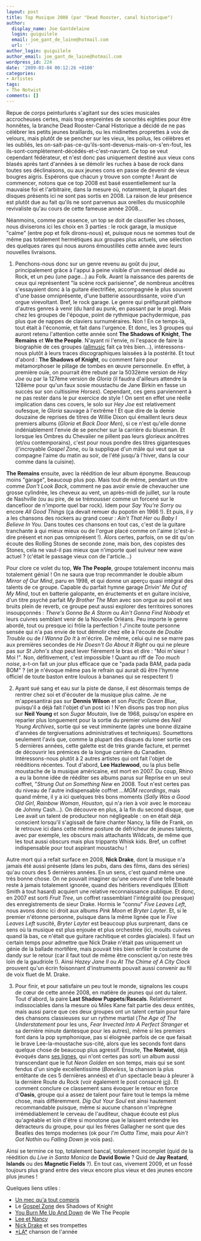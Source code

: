 ```yaml
---
layout: post
title: Top Musique 2008 (par "Dead Rooster, canal historique")
author:
  display_name: Joe Gantdelaine
  login: guiguilele
  email: joe_gant_de_laine@hotmail.com
  url: ''
author_login: guiguilele
author_email: joe_gant_de_laine@hotmail.com
wordpress_id: 224
date: '2009-03-04 00:12:26 +0100'
categories:
- Artistes
tags:
- The Notwist
comments: []
---
```

Repue de corps peinturlurés s'agitant sur des scies musicales accrocheuses certes, mais trop empreintes de sonorités eighties pour être honnêtes, la branche Dead Rooster-Canal Historique a décidé de ne pas célébrer les petits jeunes braillards, ou les midinettes proprettes à voix de velours, mais plutôt de se pencher sur les vieux, les poilus, les célèbres et les oubliés, les on-sait-pas-ce-qu'ils-sont-devenus-mais-on-s'en-fout, les ils-sont-complètement-décédés-et-c'est-navrant. Ce top se veut cependant fédérateur, et n'est donc pas uniquement destiné aux vieux cons blasés après tant d'années à se démolir les ruches à base de rock dans toutes ses déclinaisons, ou aux jeunes cons en passe de devenir de vieux bougres aigris. Espérons que chacun y trouve son compte ! Avant de commencer, notons que ce top 2008 est basé essentiellement sur la mauvaise foi et l'arbitraire, dans la mesure où, notamment, la plupart des disques présents ici ne sont pas sortis en 2008. La raison de leur présence est plutôt due au fait qu'ils ne sont parvenus aux oreilles du musicophile revivaliste qu'au cours de cette fameuse année 2008...

Néanmoins, comme par essence, un top se doit de classifier les choses, nous diviserons ici les choix en 3 parties : le rock garage, la musique "calme" (entre pop et folk dirons-nous) et, puisque nous ne sommes tout de même pas totalement hermétiques aux groupes plus actuels, une sélection des quelques rares qui nous aurons émoustillés cette année avec leurs nouvelles livraisons.

1. Penchons-nous donc sur un genre revenu au goût du jour, principalement grâce à l'appui à peine visible d'un mensuel dédié au Rock, et un peu (une page...) au Folk. Avant la naissance des parents de ceux qui représentent "la scène rock parisienne", de nombreux ancêtres s'essayaient donc à la guitare électrifiée, accompagnée le plus souvent d'une basse omniprésente, d'une batterie assourdissante, voire d'un orgue virevoltant. Bref, le rock garage. Le genre qui préfigurait pléthore d'autres genres à venir (du hard au punk, en passant par le prog). Mais chez les groupes de l'époque, point de rythmique pachydermique, pas plus que de nappes de claviers surnuméraires. Non ! En ce temps-là, tout était à l'économie, et fait dans l'urgence. Et donc, les 3 groupes qui auront retenu l'attention cette année sont __The Shadows of Knight__, __The Remains__ et __We the People__. N'ayant ni l'envie, ni l'espace de faire la biographie de ces groupes (<a href="http://www.allmusic.com">allmusic</a> fait ça très bien...), intéressons-nous plutôt à leurs traces discographiques laissées à la postérité. Et tout d'abord : __The Shadows of Knight__, ou comment faire pour métamorphoser le pillage de tombes en œuvre personnelle. En effet, à première ouïe, on pourrait être rebuté par la 5032ème version de *Hey Joe* ou par la 127ème version de *Gloria* (il faudra d'ailleurs attendre la 128ème pour qu'un faux sosie moustachu de Jane Birkin en fasse un succès sur son cultissime *Horses*). Cependant, ces gens parviennent à ne pas rester dans le pur exercice de style ! On sent en effet une réelle implication dans ces covers, le solo sur *Hey Joe* est relativement oufesque, le *Gloria* sauvage à l'extrême ! Et que dire de la demie douzaine de reprises de titres de Willie Dixon qui émaillent leurs deux premiers albums (*Gloria* et *Back Door Men*), si ce n'est qu'elle donne indéniablement l'envie de se pencher sur la carrière du bluesman. Et lorsque les Ombres du Chevalier ne pillent pas leurs glorieux ancêtres (et/ou contemporains), c'est pour nous pondre des titres gigantesques (l'incroyable *Gospel Zone*, ou la supplique d'un mâle qui veut que sa compagne l'aime du matin au soir, de l'été jusqu'à l'hiver, dans la cour comme dans la cuisine).

__The Remains__ ensuite, avec la réédition de leur album éponyme. Beaucoup moins "garage", beaucoup plus pop. Mais tout de même, pendant un titre comme *Don't Look Back*, comment ne pas avoir envie de chevaucher une grosse cylindrée, les cheveux au vent, un après-midi de juillet, sur la route de Nashville (ou au pire, de se trémousser comme un forcené sur le dancefloor de n'importe quel bar rock). Idem pour *Say You're Sorry* ou encore *All Good Things* (ça devait remuer du popotin en 1966 !). Et puis, il y a les chansons des rockers au grand coeur : *Ain't That Her* ou *Baby I Believe In You*. Dans toutes ces chansons en tout cas, c'est de la guitare tranchante à qui mieux mieux ou de l'orgue placé comme on l'aime (c'est-à-dire présent et non pas omniprésent !). Alors certes, parfois, on se dit qu'on écoute des Rolling Stones de seconde zone, mais bon, des copistes des Stones, cela ne vaut-il pas mieux que n'importe quel suiveur new wave actuel ? (c'était le passage vieux con de l'article...)

Pour clore ce volet du top, __We The People__, groupe totalement inconnu mais totalement génial ! On ne saura que trop recommander le double album *Mirror of Our Mind*, paru en 1998, et qui donne un aperçu quasi intégral des talents de ce groupe. Capable du parfait hymne garage *Drivin' Me Out of My Mind*, tout en batterie galopante, en éructements et en guitare incisive, d'un titre psyché parfait *My Brother The Man* avec son orgue au poil et ses bruits plein de reverb, ce groupe peut aussi explorer des territoires sonores insoupçonnés : *There's Gonna Be A Storm* ou *Ain't Gonna Find Nobody* et leurs cuivres semblant venir de la Nouvelle Orléans. Peu importe le genre abordé, tout ou presque ici frôle la perfection ! J'incite toute personne sensée qui n'a pas envie de tout démolir chez elle à l'écoute de *Double Trouble* ou de *I Wanna Do It* à m'écrire. De même, celui qui ne se marre pas aux premières secondes de *He Doesn't Go About It Right* ou qui ne pleure pas sur *St John's shop* peut lever fièrement le bras et dire : "Moi m'sieur ! Moi !". Non, défitivement, c'est impossible ! Quant au riff de *Too much noise*, a-t-on fait un jour plus efficace que ce "pada pada BAM, pada pada BOM" ? (et je n'évoque même pas le refrain qui aurait dû être l'hymne officiel de toute baston entre loulous à bananes qui se respectent !)

2. Ayant sué sang et eau sur la piste de danse, il est désormais temps de rentrer chez soi et d'écouter de la musique plus calme. Je ne m'appesantirai pas sur __Dennis Wilson__ et son *Pacific Ocean Blue*, puisqu'il a déjà fait l'objet d'un post ici ! N'en disons pas trop non plus sur __Neil Young__ et son *Sugar Moutain*, live de 1968, puisqu'on espère en reparler plus longuement pour la sortie du premier volume des *Neil Young Archives*, sortie qui se veut imminente (après une bonne dizaine d'années de tergiversations administratives et techniques). Soumettons seulement l'avis que, comme la plupart des disques du loner sortie ces 5 dernières années, cette galette est de très grande facture, et permet de découvrir les prémices de la longue carrière du Canadien. Intéressons-nous plutôt à 2 autres artistes qui ont fait l'objet de rééditions récentes. Tout d'abord, __Lee Hazlewood__, ou la plus belle moustache de la musique américaine, est mort en 2007. Du coup, Rhino a eu la bonne idée de rééditer ses albums parus sur Reprise en un seul coffret, "*Strung Out on Something New* en 2008. Tout n'est certes pas du niveau de l'autre indispensable coffret *...MGM recordings*, mais quand même, il y a ici quelques très bons moments (*Sally Was a Good Old Girl*, *Rainbow Woman*, *Houston*, qui n'a rien à voir avec le morceau de Johnny Cash...). On découvre en plus, à la fin du second disque, que Lee avait un talent de producteur non négligeable : on en était déjà conscient lorsqu'il s'agissait de faire chanter Nancy, la fille de Frank, on le retrouve ici dans cette même posture de défricheur de jeunes talents, avec par exemple, les obscurs mais attachants Wildcats, de même que les tout aussi obscurs mais plus trippants Whisk kids. Bref, un coffret indispensable pour tout aspirant moustachu !

Autre mort qui a refait surface en 2008, __Nick Drake__, dont la musique n'a jamais été aussi présente (dans les pubs, dans des films, dans des séries) qu'au cours des 5 dernières années. En un sens, c'est quand même une très bonne chose. On ne pouvait imaginer qu'une oeuvre d'une telle beauté reste à jamais totalement ignorée, quand des héritiers revendiqués (Elliott Smith à tout hasard) acquiert une relative reconnaissance publique. Et donc, en 2007 est sorti *Fruit Tree*, un coffret rassemblant l'intégralité (ou presque) des enregistrements de sieur Drake. Hormis le "connu" *Five Leaves Left*, nous avons donc ici droit aux albums *Pink Moon* et *Bryter Layter*. Et, si le premier n'étonne personne, puisque dans la même lignée que le *Five Leaves Left* suscité, *Bryter Layter* est beaucoup plus surprenant, dans ce sens où la musique est plus enjouée et plus orchestrée (ici, moults cuivres quand là bas, ce n'était que guitare rachitique et cordes glaciales). Il faut un certain temps pour admettre que Nick Drake n'était pas uniquement un génie de la ballade mortifère, mais pouvait très bien enfiler le costume de dandy sur le retour (car il faut tout de même être conscient qu'on reste très loin de la gaudriole !). Ainsi *Hazey Jane II* ou *At The Chime of A City Clock* prouvent qu'un écrin foisonnant d'instruments pouvait aussi convenir au fil de voix fluet de M. Drake.

3. Pour finir, et pour satisfaire un peu tout le monde, signalons les coups de cœur de cette année 2008, en matière de jeunes qui ont du talent. Tout d'abord, la paire __Last Shadow Puppets__/__Rascals__. Relativement indissociables dans la mesure où Miles Kane fait partie des deux entités, mais aussi parce que ces deux groupes ont un talent certain pour faire des chansons classieuses sur un rythme martial (*The Age of The Understatement* pour les uns, *Fear Invected Into A Perfect Stranger* et sa dernière minute dantesque pour les autres), même si les premiers font dans la pop symphonique, pas si éloignée parfois de ce que faisait le brave Lee-la-moustache sus-cité, alors que les seconds font dans quelque chose de beaucoup plus agressif. Ensuite, __The Notwist__, déjà évoqués dans <a href="http://deadrooster.free.fr/blog/?p=52">ses lignes</a>, qui n'ont certes pas sorti un album aussi transcendant que le fut *Neon Golden* en son temps, mais qui se sont fendus d'un single excellentissime (*Boneless*, la chanson la plus entêtante de ces 5 dernières années) et d'un spectacle beau à pleurer à la dernière Route du Rock (voir également le post consacré <a href="http://deadrooster.free.fr/blog/?p=80">ici</a>). Et comment conclure ce classement sans évoquer le retour en force d'__Oasis__, groupe qui a assez de talent pour faire tout le temps la même chose, mais différemment. *Dig Out Your Soul* est ainsi hautement recommandable puisque, même si aucune chanson n'imprègne irrémédiablement le cerveau de l'auditeur, chaque écoute est plus qu'agréable et loin d'être si monotone que le laissent entendre les détracteurs du groupe, pour qui les frères Gallagher ne sont que des Beatles des temps modernes (ok pour *I'm Outta Time*, mais pour *Ain't Got Nothin* ou *Falling Down* je vois pas).

Ainsi se termine ce top, totalement bancal, totalement incomplet (quid de la réédition du *Live in Santa Monica* de __David Bowie__ ? Quid de __Jay Reatard__, __Islands__ ou des __Magnetic Fields__ ?). En tout cas, vivement 2009, et un fossé toujours plus grand entre des vieux encore plus vieux et des jeunes encore plus jeunes !

Quelques liens utiles :
<ul>
	<li><a title="The Remains - Don't Look Back" href="http://www.youtube.com/watch?v=qdYf3de-nHY">Un mec qu'a tout compris</a></li>
	<li>Le <a title="The Shadows of Knight - Gospel Zone" href="http://www.deezer.com/track/760963">Gospel Zone</a> des Shadows of Knight</li>
	<li><a title="We The People - You Burn Me Up And Down" href="http://jiwa.fr/track/We-the-People-56181/Nuggets-Original-Artyfacts-From-the-First-Psychedelic-Era-1965-1968-disc-4-16748/You-Burn-Me-Up-And-Down-416504.html">You Burn Me Up And Down</a> de We The People</li>
	<li><a title="Nancy Sinatra & Lee Hazlewood - Summer Wine" href="http://www.youtube.com/watch?v=mQiDs9tKZv4">Lee et Nancy</a></li>
	<li><a title="Nick Drake - Hazey Jane II" href="http://www.deezer.com/track/146153">Nick Drake</a> et ses trompettes</li>
	<li><a title="The Notwist - Boneless" href="http://www.deezer.com/track/985378">*LA*</a> chanson de l'année</li>

</ul>
